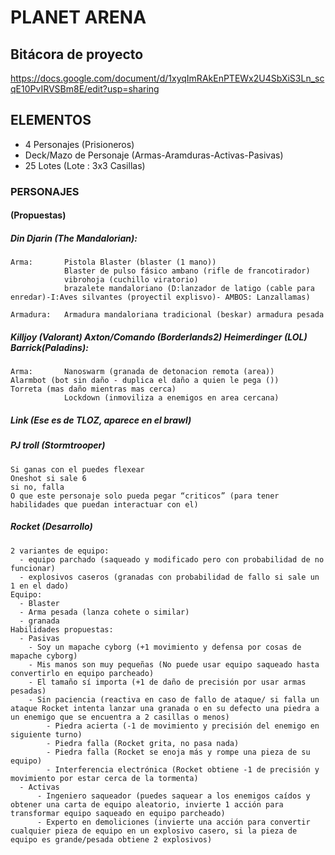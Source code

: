 # PLANET ARENA
## Bitácora de proyecto
https://docs.google.com/document/d/1xyqImRAkEnPTEWx2U4SbXiS3Ln_scqE10PvIRVSBm8E/edit?usp=sharing

## ELEMENTOS
- 4 Personajes (Prisioneros)
- Deck/Mazo de Personaje (Armas-Aramduras-Activas-Pasivas)
- 25 Lotes (Lote : 3x3 Casillas)

### PERSONAJES
#### (Propuestas)
##### Din Djarin (The Mandalorian):
    Arma: 		Pistola Blaster (blaster (1 mano))
  				Blaster de pulso fásico ambano (rifle de francotirador)
	  			vibrohoja (cuchillo viratorio)
		  		brazalete mandaloriano (D:lanzador de latigo (cable para enredar)-I:Aves silvantes (proyectil explisvo)- AMBOS: Lanzallamas)

	Armadura: 	Armadura mandaloriana tradicional (beskar) armadura pesada  
##### Killjoy (Valorant) Axton/Comando (Borderlands2) Heimerdinger (LOL) Barrick(Paladins):
    Arma:		Nanoswarm (granada de detonacion remota (area))
	Alarmbot (bot sin daño - duplica el daño a quien le pega ())
	Torreta (mas daño mientras mas cerca)
				Lockdown (inmoviliza a enemigos en area cercana)
##### Link (Ese es de TLOZ, aparece en el brawl)
##### PJ troll (Stormtrooper)
    Si ganas con el puedes flexear
    Oneshot si sale 6
    si no, falla
    O que este personaje solo pueda pegar “criticos” (para tener habilidades que puedan interactuar con el)
##### Rocket (Desarrollo)
    2 variantes de equipo:
      - equipo parchado (saqueado y modificado pero con probabilidad de no funcionar)
      - explosivos caseros (granadas con probabilidad de fallo si sale un 1 en el dado)
    Equipo:
      - Blaster
      - Arma pesada (lanza cohete o similar)
      - granada
    Habilidades propuestas:
      - Pasivas
        - Soy un mapache cyborg (+1 movimiento y defensa por cosas de mapache cyborg)
        - Mis manos son muy pequeñas (No puede usar equipo saqueado hasta convertirlo en equipo parcheado)
        - El tamaño sí importa (+1 de daño de precisión por usar armas pesadas)
        - Sin paciencia (reactiva en caso de fallo de ataque/ si falla un ataque Rocket intenta lanzar una granada o en su defecto una piedra a un enemigo que se encuentra a 2 casillas o menos)
            - Piedra acierta (-1 de movimiento y precisión del enemigo en siguiente turno)
            - Piedra falla (Rocket grita, no pasa nada)
            - Piedra falla (Rocket se enoja más y rompe una pieza de su equipo)
            - Interferencia electrónica (Rocket obtiene -1 de precisión y movimiento por estar cerca de la tormenta)
      - Activas
          - Ingeniero saqueador (puedes saquear a los enemigos caídos y obtener una carta de equipo aleatorio, invierte 1 acción para transformar equipo saqueado en equipo parcheado)
          - Experto en demoliciones (invierte una acción para convertir cualquier pieza de equipo en un explosivo casero, si la pieza de equipo es grande/pesada obtiene 2 explosivos)
